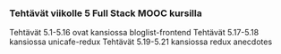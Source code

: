 ### Tehtävät viikolle 5 Full Stack MOOC kursilla

 Tehtävät 5.1-5.16 ovat kansiossa bloglist-frontend
 Tehtävät 5.17-5.18 kansiossa unicafe-redux
 Tehtävät 5.19-5.21 kansiossa redux anecdotes
